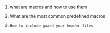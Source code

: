 
   1.   what are macros and how to use them


   2.   What are the most common predefined macros


   3.     How to include guard your header files
